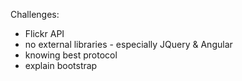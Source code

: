 Challenges:
 - Flickr API
 - no external libraries - especially JQuery & Angular
 - knowing best protocol
 - explain bootstrap

